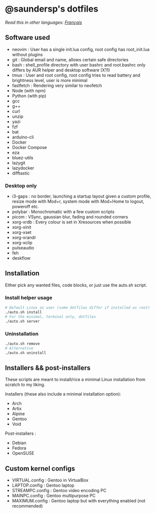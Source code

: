 # @saundersp's dotfiles

_Read this in other languages: [Français](README.fr.md)_

## Software used

- neovim : User has a single init.lua config, root config has root_init.lua without plugins
- git : Global email and name, allows certain safe directories
- bash : shell_profile directory with user bashrc and root.bashrc only differs by AUR helper and desktop software (X11)
- tmux : User and root config, root config tries to read battery and brightness level, user is more minimal
- fastfetch : Rendering very similar to neofetch
- Node (with npm)
- Python (with pip)
- gcc
- g++
- curl
- unzip
- yazi
- fzf
- bat
- arduino-cli
- Docker
- Docker Compose
- eza
- bluez-utils
- lazygit
- lazydocker
- difftastic

### Desktop only

- i3-gaps : no border, launching a startup layout given a custom profile, resize mode with Mod+r, system mode with Mod+Home to logout, poweroff etc.
- polybar : Monochromatic with a few custom scripts
- picom : VSync, gaussian blur, fading and rounded corners
- xorg-xrdb : Every colour is set in Xresources when possible
- xorg-xinit
- xorg-xset
- xorg-xrandr
- xorg-xclip
- pulseaudio
- feh
- deskflow

## Installation

Either pick any wanted files, code blocks, or just use the auto.sh script.

### Install helper usage

```bash
# Default Linux as user (some dotfiles differ if installed as root)
./auto.sh install
# For the minimal, terminal only, dotfiles
./auto.sh server
```

### Uninstallation

```bash
./auto.sh remove
# Alternative
./auto.sh uninstall
```

## Installers && post-installers

These scripts are meant to install/rice a minimal Linux installation from scratch to my liking.

Installers (these also include a minimal installation option):

- Arch
- Artix
- Alpine
- Gentoo
- Void

Post-installers :

- Debian
- Fedora
- OpenSUSE

## Custom kernel configs

- VIRTUAL.config : Gentoo in VirtualBox
- LAPTOP.config : Gentoo laptop
- STREAMPC.config : Gentoo video encoding PC
- MAINPC.config : Gentoo multipurpose PC
- MAXIMUM.config : Gentoo laptop but with everything enabled (not recommended)
